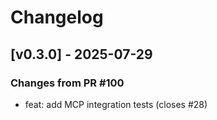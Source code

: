 # Changelog

## [v0.3.0] - 2025-07-29

### Changes from PR #100

- feat: add MCP integration tests (closes #28)

